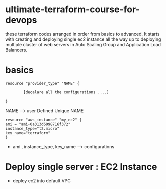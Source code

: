 # ultimate-terraform-course-for-devops
these terraform codes arranged in order from basics to advanced. It starts with creating and deploying  single ec2 instance  all the way up to deploying multiple cluster of web servers in Auto Scaling Group and Application Load Balancers.



# basics

```
resource "provider_type" "NAME" {

		[decalare all the configurations ....]

}
```

NAME --> user Defined Unique NAME

```
resource "aws_instance" "my_ec2" {
ami = "ami-0a313d6098716f372"
instance_type="t2.micro"
key_name="terraform"
}
```

- ami , instance_type, key_name --> configurations

# Deploy single server : EC2 Instance

- deploy ec2 into default VPC




